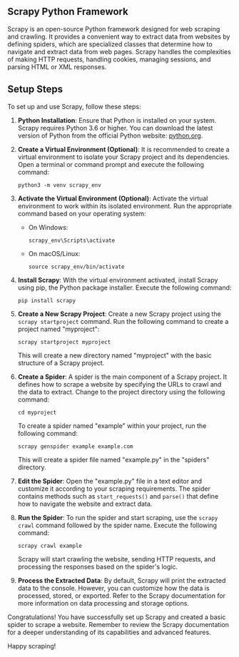 ## Scrapy Python Framework

Scrapy is an open-source Python framework designed for web scraping and crawling. It provides a convenient way to extract data from websites by defining spiders, which are specialized classes that determine how to navigate and extract data from web pages. Scrapy handles the complexities of making HTTP requests, handling cookies, managing sessions, and parsing HTML or XML responses.

## Setup Steps

To set up and use Scrapy, follow these steps:

1. **Python Installation**: Ensure that Python is installed on your system. Scrapy requires Python 3.6 or higher. You can download the latest version of Python from the official Python website: [python.org](https://www.python.org/downloads/).

2. **Create a Virtual Environment (Optional)**: It is recommended to create a virtual environment to isolate your Scrapy project and its dependencies. Open a terminal or command prompt and execute the following command:
   ```
   python3 -m venv scrapy_env
   ```

3. **Activate the Virtual Environment (Optional)**: Activate the virtual environment to work within its isolated environment. Run the appropriate command based on your operating system:
   - On Windows:
     ```
     scrapy_env\Scripts\activate
     ```
   - On macOS/Linux:
     ```
     source scrapy_env/bin/activate
     ```

4. **Install Scrapy**: With the virtual environment activated, install Scrapy using pip, the Python package installer. Execute the following command:
   ```
   pip install scrapy
   ```

5. **Create a New Scrapy Project**: Create a new Scrapy project using the `scrapy startproject` command. Run the following command to create a project named "myproject":
   ```
   scrapy startproject myproject
   ```

   This will create a new directory named "myproject" with the basic structure of a Scrapy project.

6. **Create a Spider**: A spider is the main component of a Scrapy project. It defines how to scrape a website by specifying the URLs to crawl and the data to extract. Change to the project directory using the following command:
   ```
   cd myproject
   ```

   To create a spider named "example" within your project, run the following command:
   ```
   scrapy genspider example example.com
   ```

   This will create a spider file named "example.py" in the "spiders" directory.

7. **Edit the Spider**: Open the "example.py" file in a text editor and customize it according to your scraping requirements. The spider contains methods such as `start_requests()` and `parse()` that define how to navigate the website and extract data.

8. **Run the Spider**: To run the spider and start scraping, use the `scrapy crawl` command followed by the spider name. Execute the following command:
   ```
   scrapy crawl example
   ```

   Scrapy will start crawling the website, sending HTTP requests, and processing the responses based on the spider's logic.

9. **Process the Extracted Data**: By default, Scrapy will print the extracted data to the console. However, you can customize how the data is processed, stored, or exported. Refer to the Scrapy documentation for more information on data processing and storage options.

Congratulations! You have successfully set up Scrapy and created a basic spider to scrape a website. Remember to review the Scrapy documentation for a deeper understanding of its capabilities and advanced features.

Happy scraping!

